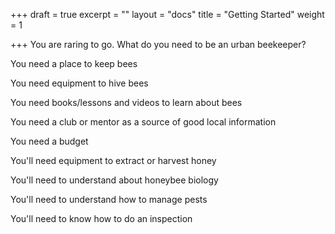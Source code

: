 +++
draft = true
excerpt = ""
layout = "docs"
title = "Getting Started"
weight = 1

+++
You are raring to go. What do you need to be an urban beekeeper? 

You need a place to keep bees

You need equipment to hive bees

You need books/lessons and videos to learn about bees 

You need a club or mentor as a source of good local information 

You need a budget

You'll need equipment to extract or harvest honey

You'll need to understand about honeybee biology

You'll need to understand how to manage pests 

You'll need to know how to do an inspection 